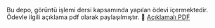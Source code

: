 Bu depo, görüntü işlemi dersi kapsamında yapılan ödevi içermektedir. Ödevle ilgili açıklama pdf olarak paylaşılmıştır.
📎 [Açıklamalı PDF](Goruntu_Isleme_Odev.pdf)
